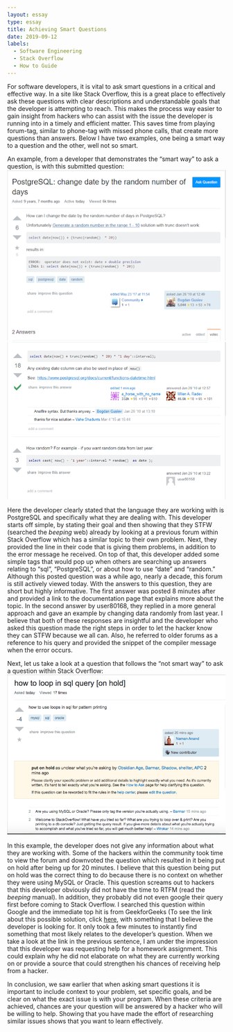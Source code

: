 ```yaml
---
layout: essay
type: essay
title: Achieving Smart Questions
date: 2019-09-12
labels:
  - Software Engineering
  - Stack Overflow
  - How to Guide
---
```

For software developers, it is vital to ask smart questions in a critical and effective way. In a site like Stack Overflow, this is a great place to effectively ask these questions with clear descriptions and understandable goals that the developer is attempting to reach. This makes the process way easier to gain insight from hackers who can assist with the issue the developer is running into in a timely and efficient matter. This saves time from playing forum-tag, similar to phone-tag with missed phone calls, that create more questions than answers. Below I have two examples, one being a smart way to a question and the other, well not so smart.

An example, from a developer that demonstrates the “smart way” to ask a question, is with this submitted question:
<img class="ui image" src="../images/smart_question.png">
<img class="ui image" src="../images/smart_questions_answered.png">

Here the developer clearly stated that the language they are working with is PostgreSQL and specifically what they are dealing with. This developer starts off simple, by stating their goal and then showing that they STFW (searched the *beeping* web) already by looking at a previous forum within Stack Overflow which has a similar topic to their own problem. Next, they provided the line in their code that is giving them problems, in addition to the error message he received. On top of that, this developer added some simple tags that would pop up when others are searching up answers relating to “sql”, “PostgreSQL”, or about how to use “date” and “random.” Although this posted question was a while ago, nearly a decade, this forum is still actively viewed today. With the answers to this question, they are short but highly informative. The first answer was posted 8 minutes after and provided a link to the documentation page that explains more about the topic. In the second answer by user80168, they replied in a more general approach and gave an example by changing data randomly from last year. I believe that both of these responses are insightful and the developer who asked this question made the right steps in order to let the hacker know they can STFW because we all can. Also, he referred to older forums as a reference to his query and provided the snippet of the compiler message when the error occurs. 

Next, let us take a look at a question that follows the “not smart way” to ask a question within Stack Overflow:
<img class="ui image" src="../images/not_smart_question.png">

In this example, the developer does not give any information about what they are working with. Some of the hackers within the community took time to view the forum and downvoted the question which resulted in it being put on hold after being up for 20 minutes. I believe that this question being put on hold was the correct thing to do because there is no context on whether they were using MySQL or Oracle. This question screams out to hackers that this developer obviously did not have the time to RTFM (read the *beeping* manual). In addition, they probably did not even google their query first before coming to Stack Overflow. I searched this question within Google and the immediate top hit is from GeekforGeeks (To see the link about this possible solution, click <a href="https://www.geeksforgeeks.org/print-different-star-patterns-sql/" target="_blank">here</a>, with something that I believe the developer is looking for. It only took a few minutes to instantly find something that most likely relates to the developer’s question. When we take a look at the link in the previous sentence, I am under the impression that this developer was requesting help for a homework assignment. This could explain why he did not elaborate on what they are currently working on or provide a source that could strengthen his chances of receiving help from a hacker.

In conclusion, we saw earlier that when asking smart questions it is important to include context to your problem, set specific goals, and be clear on what the exact issue is with your program. When these criteria are achieved, chances are your question will be answered by a hacker who will be willing to help. Showing that you have made the effort of researching similar issues shows that you want to learn effectively.
